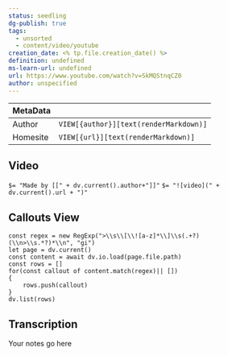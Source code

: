 ```yaml
---
status: seedling
dg-publish: true
tags:
  - unsorted
  - content/video/youtube
creation_date: <% tp.file.creation_date() %>
definition: undefined
ms-learn-url: undefined
url: https://www.youtube.com/watch?v=SkMQStnqCZ0
author: unspecified
---
```


| MetaData   |                                              |
| ---------- | -------------------------------------------- |
| Author   | `VIEW[{author}][text(renderMarkdown)]`          |
| Homesite   | `VIEW[{url}][text(renderMarkdown)]`          |



## Video
`$= "Made by [[" + dv.current().author+"]]"`
`$= "![video](" + dv.current().url + ")"`

## Callouts View

```dataviewjs
const regex = new RegExp(">\\s\\[\\![a-z]*\\]\\s(.+?)(\\n>\\s.*?)*\\n", "gi")
let page = dv.current()
const content = await dv.io.load(page.file.path)
const rows = []
for(const callout of content.match(regex)|| [])
{
	rows.push(callout)
}
dv.list(rows)
```

## Transcription

Your notes go here